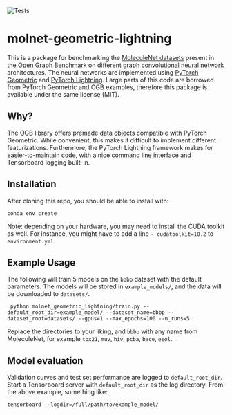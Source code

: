 ![Tests](https://github.com/bayer-science-for-a-better-life/molnet-geometric-lightning/actions/workflows/python-package-conda.yml/badge.svg) 

# molnet-geometric-lightning

This is a package for benchmarking the [MoleculeNet datasets](https://pubs.rsc.org/en/content/articlelanding/2018/sc/c7sc02664a) present in the [Open Graph Benchmark](https://ogb.stanford.edu/) on different [graph convolutional neural network](https://distill.pub/2021/gnn-intro/) architectures.
The neural networks are implemented using [PyTorch Geometric](https://github.com/pyg-team/pytorch_geometric) and [PyTorch Lightning](https://github.com/PyTorchLightning/pytorch-lightning).
Large parts of this code are borrowed from PyTorch Geometric and OGB examples, therefore this package is available under the same license (MIT).

## Why?

The OGB library offers premade data objects compatible with PyTorch Geometric.
While convenient, this makes it difficult to implement different featurizations.
Furthermore, the PyTorch Lightning framework makes for easier-to-maintain code, with a nice command line interface and Tensorboard logging built-in.

## Installation

After cloning this repo, you should be able to install with:

```conda env create```

Note: depending on your hardware, you may need to install the CUDA toolkit as well.
For instance, you might have to add a line `- cudatoolkit=10.2` to `environment.yml`.

## Example Usage

The following will train 5 models on the `bbbp` dataset with the default parameters.
The models will be stored in `example_models/`, and the data will be downloaded to `datasets/`.

```shell script
 python molnet_geometric_lightning/train.py --default_root_dir=example_model/ --dataset_name=bbbp --dataset_root=datasets/ --gpus=1 --max_epochs=100 --n_runs=5 
```

Replace the directories to your liking, and `bbbp` with any name from MoleculeNet, for example `tox21`, `muv`, `hiv`, `pcba`, `bace`, `esol`.

## Model evaluation

Validation curves and test set performance are logged to `default_root_dir`.
Start a Tensorboard server with `default_root_dir` as the log directory.
From the above example, something like:

```shell script
tensorboard --logdir=/full/path/to/example_model/
```